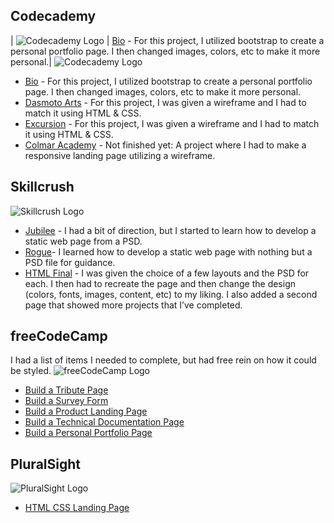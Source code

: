 ## Codecademy
| ![Codecademy Logo](https://tiffin-filion.github.io/codecademy/bio/img/logo-codecademy.png) | [Bio](https://tiffin-filion.github.io/codecademy/bio/index.html) - For this project, I utilized bootstrap to create a personal portfolio page. I then changed images, colors, etc to make it more personal.|
![Codecademy Logo](https://tiffin-filion.github.io/codecademy/bio/img/logo-codecademy.png)
* [Bio](https://tiffin-filion.github.io/codecademy/bio/index.html) - For this project, I utilized bootstrap to create a personal portfolio page. I then changed images, colors, etc to make it more personal.
* [Dasmoto Arts](https://tiffin-filion.github.io/codecademy/dasmoto-arts/index.html) - For this project, I was given a wireframe and I had to match it using HTML & CSS.
* [Excursion](https://tiffin-filion.github.io/codecademy/excursion/index.html) - For this project, I was given a wireframe and I had to match it using HTML & CSS.
* [Colmar Academy](https://tiffin-filion.github.io/codecademy/colmar-academy/index.html) - Not finished yet: A project where I had to make a responsive landing page utilizing a wireframe.

## Skillcrush
![Skillcrush Logo](https://tiffin-filion.github.io/codecademy/bio/img/logo-skillcrush.png)
* [Jubilee](https://tiffin-filion.github.io/skillcrush/101-html-css/jubilee/index.html) - I had a bit of direction, but I started to learn how to develop a static web page from a PSD.
* [Rogue](https://tiffin-filion.github.io/skillcrush/101-html-css/rogue/index.html)- I learned how to develop a static web page with nothing but a PSD file for guidance.
* [HTML Final](https://tiffin-filion.github.io/skillcrush/101-html-css/final/index.html) - I was given the choice of a few layouts and the PSD for each. I then had to recreate the page and then change the design (colors, fonts, images, content, etc) to my liking. I also added a second page that showed more projects that I’ve completed.

## freeCodeCamp
I had a list of items I needed to complete, but had free rein on how it could be styled.
![freeCodeCamp Logo](https://tiffin-filion.github.io/codecademy/bio/img/logo-fcc.png)
* [Build a Tribute Page](https://tiffin-filion.github.io/freecodecamp/responsive/tribute/index.html)
* [Build a Survey Form](https://tiffin-filion.github.io/freecodecamp/responsive/survey/index.html)
* [Build a Product Landing Page](https://tiffin-filion.github.io/freecodecamp/responsive/product/index.html)
* [Build a Technical Documentation Page](https://tiffin-filion.github.io/freecodecamp/responsive/tech-doc/index.html)
* [Build a Personal Portfolio Page](https://tiffin-filion.github.io/freecodecamp/responsive/portfolio/index.html)

## PluralSight
![PluralSight Logo](https://tiffin-filion.github.io/codecademy/bio/img/logo-pluralsight.png)
* [HTML CSS Landing Page](https://tiffin-filion.github.io/pluralsight/html-css-landing-page/index.html)
